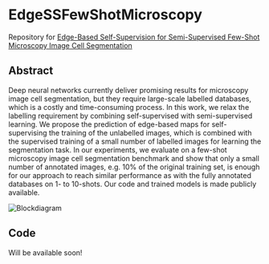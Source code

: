 # EdgeSSFewShotMicroscopy
Repository for [Edge-Based Self-Supervision for Semi-Supervised Few-Shot Microscopy Image Cell Segmentation](https://arxiv.org/abs/2208.02105)
## Abstract
Deep neural networks currently deliver promising results for microscopy image cell segmentation, but they require large-scale labelled databases, which is a costly and time-consuming process. In this work, we relax the labelling requirement by combining self-supervised with semi-supervised learning. We propose the prediction of edge-based maps for self-supervising the training of the unlabelled images, which is combined with the supervised training of a small number of labelled images for learning the segmentation task. In our experiments, we evaluate on a few-shot microscopy image cell segmentation benchmark and show that only a small number of annotated images, e.g. 10% of the original training set, is enough for our approach to reach similar performance as with the fully annotated databases on 1- to 10-shots. Our code and trained models is made publicly available.

![Blockdiagram](https://user-images.githubusercontent.com/57146761/183038077-1dcfb8fc-f84f-4eaa-a786-9e29ff87dee4.png)

## Code 
Will be available soon!
